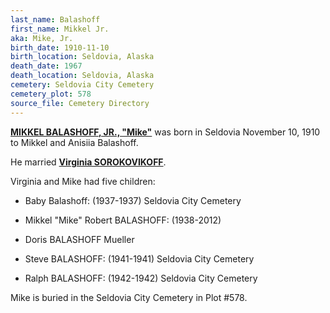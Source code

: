 ```yaml
---
last_name: Balashoff
first_name: Mikkel Jr.
aka: Mike, Jr.
birth_date: 1910-11-10
birth_location: Seldovia, Alaska
death_date: 1967
death_location: Seldovia, Alaska
cemetery: Seldovia City Cemetery
cemetery_plot: 578
source_file: Cemetery Directory
---
```

[**MIKKEL BALASHOFF, JR., "Mike"**](../_families/Balashov_balashof_balishoff_Family.md) was born in Seldovia November 10, 1910 to Mikkel and Anisiia Balashoff. 

He married [**Virginia SOROKOVIKOFF**](./Balashoff_Virginia_Sorokovikoff.md). 

Virginia and Mike had five children:

- Baby Balashoff: (1937-1937) Seldovia City Cemetery

- Mikkel "Mike" Robert BALASHOFF: (1938-2012)

- Doris BALASHOFF Mueller

- Steve BALASHOFF: (1941-1941) Seldovia City Cemetery

- Ralph BALASHOFF: (1942-1942) Seldovia City Cemetery

Mike is buried in the Seldovia City Cemetery in Plot #578.  





